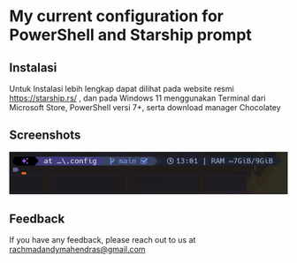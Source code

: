 
# My current configuration for PowerShell and Starship prompt





## Instalasi

Untuk Instalasi lebih lengkap dapat dilihat pada website resmi 
https://starship.rs/ , dan pada Windows 11 menggunakan Terminal 
dari Microsoft Store, PowerShell versi 7+, serta download manager Chocolatey



    
## Screenshots

![App Screenshot](https://raw.githubusercontent.com/rchmdndy/starshipconfig/main/starship_theme/starship_prompt_preset1.png)



## Feedback

If you have any feedback, please reach out to us at rachmadandymahendras@gmail.com

